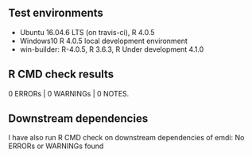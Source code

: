 ## Test environments
* Ubuntu 16.04.6 LTS (on travis-ci), R 4.0.5
* Windows10 R 4.0.5 local development environment
* win-builder: R-4.0.5, R 3.6.3, R Under development 4.1.0


## R CMD check results

0 ERRORs | 0 WARNINGs | 0 NOTES. 

## Downstream dependencies

I have also run R CMD check on downstream dependencies of emdi:
No ERRORs or WARNINGs found

